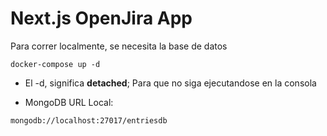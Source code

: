# Next.js OpenJira App

Para correr localmente, se necesita la base de datos

```
docker-compose up -d
```

-  El -d, significa **detached**; Para que no siga ejecutandose en la consola

-  MongoDB URL Local:

```
mongodb://localhost:27017/entriesdb
```
